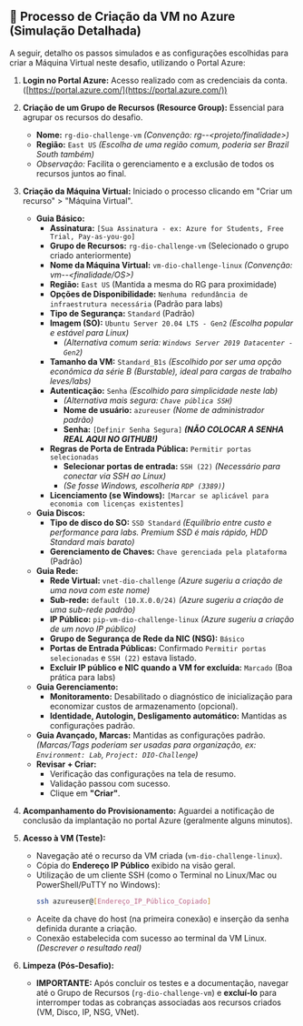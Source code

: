 ## 🚀 Processo de Criação da VM no Azure (Simulação Detalhada)

A seguir, detalho os passos simulados e as configurações escolhidas para criar a Máquina Virtual neste desafio, utilizando o Portal Azure:

1.  **Login no Portal Azure:** Acesso realizado com as credenciais da conta. ([https://portal.azure.com/](https://portal.azure.com/))

2.  **Criação de um Grupo de Recursos (Resource Group):** Essencial para agrupar os recursos do desafio.
    *   **Nome:** `rg-dio-challenge-vm` *(Convenção: rg-<ambiente>-<projeto/finalidade>)*
    *   **Região:** `East US` *(Escolha de uma região comum, poderia ser Brazil South também)*
    *   *Observação:* Facilita o gerenciamento e a exclusão de todos os recursos juntos ao final.

3.  **Criação da Máquina Virtual:** Iniciado o processo clicando em "Criar um recurso" > "Máquina Virtual".
    *   **Guia Básico:**
        *   **Assinatura:** `[Sua Assinatura - ex: Azure for Students, Free Trial, Pay-as-you-go]`
        *   **Grupo de Recursos:** `rg-dio-challenge-vm` (Selecionado o grupo criado anteriormente)
        *   **Nome da Máquina Virtual:** `vm-dio-challenge-linux` *(Convenção: vm-<ambiente>-<finalidade/OS>)*
        *   **Região:** `East US` (Mantida a mesma do RG para proximidade)
        *   **Opções de Disponibilidade:** `Nenhuma redundância de infraestrutura necessária` (Padrão para labs)
        *   **Tipo de Segurança:** `Standard` (Padrão)
        *   **Imagem (SO):** `Ubuntu Server 20.04 LTS - Gen2` *(Escolha popular e estável para Linux)*
            *   *(Alternativa comum seria: `Windows Server 2019 Datacenter - Gen2`)*
        *   **Tamanho da VM:** `Standard_B1s` *(Escolhido por ser uma opção econômica da série B (Burstable), ideal para cargas de trabalho leves/labs)*
        *   **Autenticação:** `Senha` *(Escolhido para simplicidade neste lab)*
            *   *(Alternativa mais segura: `Chave pública SSH`)*
            *   **Nome de usuário:** `azureuser` *(Nome de administrador padrão)*
            *   **Senha:** `[Definir Senha Segura]` ***(NÃO COLOCAR A SENHA REAL AQUI NO GITHUB!)***
        *   **Regras de Porta de Entrada Pública:** `Permitir portas selecionadas`
            *   **Selecionar portas de entrada:** `SSH (22)` *(Necessário para conectar via SSH ao Linux)*
            *   *(Se fosse Windows, escolheria `RDP (3389)`)*
        *   **Licenciamento (se Windows):** `[Marcar se aplicável para economia com licenças existentes]`
    *   **Guia Discos:**
        *   **Tipo de disco do SO:** `SSD Standard` *(Equilíbrio entre custo e performance para labs. Premium SSD é mais rápido, HDD Standard mais barato)*
        *   **Gerenciamento de Chaves:** `Chave gerenciada pela plataforma` (Padrão)
    *   **Guia Rede:**
        *   **Rede Virtual:** `vnet-dio-challenge` *(Azure sugeriu a criação de uma nova com este nome)*
        *   **Sub-rede:** `default (10.X.0.0/24)` *(Azure sugeriu a criação de uma sub-rede padrão)*
        *   **IP Público:** `pip-vm-dio-challenge-linux` *(Azure sugeriu a criação de um novo IP público)*
        *   **Grupo de Segurança de Rede da NIC (NSG):** `Básico`
        *   **Portas de Entrada Públicas:** Confirmado `Permitir portas selecionadas` e `SSH (22)` estava listado.
        *   **Excluir IP público e NIC quando a VM for excluída:** `Marcado` (Boa prática para labs)
    *   **Guia Gerenciamento:**
        *   **Monitoramento:** Desabilitado o diagnóstico de inicialização para economizar custos de armazenamento (opcional).
        *   **Identidade, Autologin, Desligamento automático:** Mantidas as configurações padrão.
    *   **Guia Avançado, Marcas:** Mantidas as configurações padrão. *(Marcas/Tags poderiam ser usadas para organização, ex: `Environment: Lab`, `Project: DIO-Challenge`)*
    *   **Revisar + Criar:**
        *   Verificação das configurações na tela de resumo.
        *   Validação passou com sucesso.
        *   Clique em **"Criar"**.

4.  **Acompanhamento do Provisionamento:** Aguardei a notificação de conclusão da implantação no portal Azure (geralmente alguns minutos).

5.  **Acesso à VM (Teste):**
    *   Navegação até o recurso da VM criada (`vm-dio-challenge-linux`).
    *   Cópia do **Endereço IP Público** exibido na visão geral.
    *   Utilização de um cliente SSH (como o Terminal no Linux/Mac ou PowerShell/PuTTY no Windows):
        ```bash
        ssh azureuser@[Endereço_IP_Público_Copiado]
        ```
    *   Aceite da chave do host (na primeira conexão) e inserção da senha definida durante a criação.
    *   Conexão estabelecida com sucesso ao terminal da VM Linux. *(Descrever o resultado real)*

6.  **Limpeza (Pós-Desafio):**
    *   **IMPORTANTE:** Após concluir os testes e a documentação, navegar até o Grupo de Recursos (`rg-dio-challenge-vm`) e **excluí-lo** para interromper todas as cobranças associadas aos recursos criados (VM, Disco, IP, NSG, VNet).
